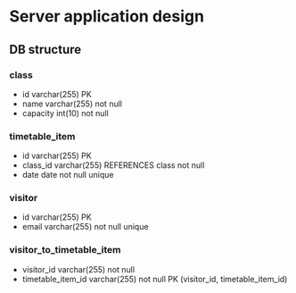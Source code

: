 # Server application design

## DB structure

### class

- id varchar(255) PK
- name varchar(255) not null
- capacity int(10) not null

### timetable_item

- id varchar(255) PK
- class_id varchar(255) REFERENCES class not null
- date date not null unique

### visitor

- id varchar(255) PK
- email varchar(255) not null unique

### visitor_to_timetable_item

- visitor_id varchar(255) not null
- timetable_item_id varchar(255) not null
PK (visitor_id, timetable_item_id)

